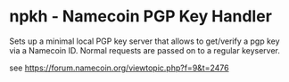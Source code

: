 npkh - Namecoin PGP Key Handler
===============================

Sets up a minimal local PGP key server that allows to get/verify a pgp key via a Namecoin ID. Normal requests are passed on to a regular keyserver.

see https://forum.namecoin.org/viewtopic.php?f=9&t=2476






